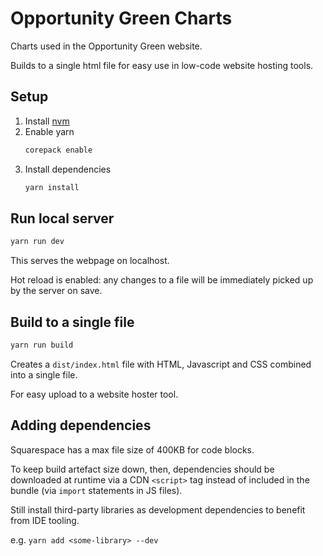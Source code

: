 # Opportunity Green Charts

Charts used in the Opportunity Green website.

Builds to a single html file for easy use in low-code website hosting tools.

## Setup

1. Install [nvm](https://github.com/nvm-sh/nvm?tab=readme-ov-file#installing-and-updating)
1. Enable yarn
    ```sh
    corepack enable
    ```
1. Install dependencies
    ```sh
    yarn install
    ```

## Run local server

```sh
yarn run dev
```

This serves the webpage on localhost.

Hot reload is enabled: any changes to a file will be immediately picked up by the server on save.

## Build to a single file

```sh
yarn run build
```

Creates a `dist/index.html` file with HTML, Javascript and CSS combined into a single file.

For easy upload to a website hoster tool.


## Adding dependencies

Squarespace has a max file size of 400KB for code blocks.

To keep build artefact size down, then, dependencies should be downloaded at runtime via a CDN `<script>` tag instead of included in the bundle (via `import` statements in JS files).

Still install third-party libraries as development dependencies to benefit from IDE tooling.

e.g. `yarn add <some-library> --dev`

